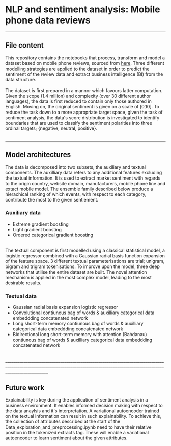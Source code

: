 # NLP and sentiment analysis: Mobile phone data reviews 
_________________________________________________________________________________________________________________________________________________________________________________
## File content
This repository contains the notebooks that process, transform and model a dataset based on mobile phone reviews, sourced from [here](https://www.kaggle.com/masaladata/14-million-cell-phone-reviews). Three different modelling strategies are applied to the dataset in order to predict the sentiment of the review data and extract business intelligence (BI) from the data structure. 
<br><br>
The dataset is first prepared in a mannor which favours latter computation. Given the scope (1.4 million) and complexity (over 30 different author languages), the data is first reduced to contain only those authored in English. Moving on, the original sentiment is given on a scale of [0,10]. To reduce the task down to a more appropriate target space,  given the task of sentiment analysis, the data's score distribution is investigated to identify boundaries that are used to classify the sentiment polarities into three ordinal targets; {negative, neutral, positive}.    
<br>
_________________________________________________________________________________________________________________________________________________________________________________
## Model architectures
The data is decomposed into two subsets, the auxiliary and textual components. The auxilliary data refers to any additional features excluding the textual information. It is used to extract market sentiment with regards to the origin country, website domain, manufacturers, mobile phone line and extact mobile model. The ensemble family described below produce a hierachical ranking of which events, with respect to each category, contribute the most to the given sentiement.
<br>
### Auxiliary data
- Extreme gradient boosting 
- Light gradient boosting
- Ordered categorical gradient boosting
<br>
The textual component is first modelled using a classical statistical model, a logistic regressor combined with a Gaussian radial basis function expansion of the feature space. 3 different textual parameterisations are trial; unigram, bigram and trigram tokenisations. To improve upon the model, three deep networks that utilise the entire dataset are built. The novel attention mechanism is applied in the most complex model, leading to the most desirable results.

### Textual data
- Gaussian radial basis expansion logistic regressor
- Convolutional contiunous bag of words & auxilliary categorical data embeddding concatenated network
- Long short-term memory contiunous bag of words & auxilliary categorical data embeddding concatenated network
- Bidirectional long short-term memory with attention (Bahdanau) contiunous bag of words & auxilliary categorical data embeddding concatenated network
<br>
_________________________________________________________________________________________________________________________________________________________________________________

## Future work

Explainability is key during the application of sentiment analysis in a business environment. It enables informed decision making with respect to the data anaylsis and it's interpretation. A variational autoencoder trained on the textual information can result in such explainability. To achieve this, the collection of attributes described at the start of the Data_exploration_and_preprocessing.ipynb need to have their relative position in the tokenized extracts tag. These will enable a variational autoencoder to learn sentiment about the given attributes.  


